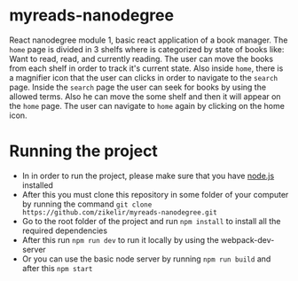 # myreads-nanodegree
React nanodegree module 1, basic react application of a book manager.
The `home` page is divided in 3 shelfs where is categorized by state of books like: Want to read, read, and currently reading. 
The user can move the books from each shelf in order to track it's current state.
Also inside `home`, there is a magnifier icon that the user can clicks in order to navigate to the `search` page.
Inside the `search` page the user can seek for books by using the allowed terms.
Also he can move the some shelf and then it will appear on the `home` page.
The user can navigate to `home` again by clicking on the home icon.


# Running the project
- In in order to run the project, please make sure that you have [node.js](https://nodejs.org/en/download/) installed
- After this you must clone this repository in some folder of your computer by running the command `git clone https://github.com/zikelir/myreads-nanodegree.git`
- Go to the root folder of the project and run `npm install` to install all the required dependencies
- After this run `npm run dev` to run it locally by using the webpack-dev-server
- Or you can use the basic node server by running `npm run build` and after this `npm start`